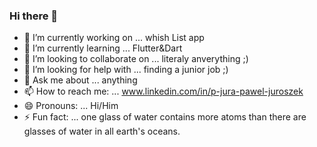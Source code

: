 ### Hi there 👋

- 🔭 I’m currently working on ... whish List app
- 🌱 I’m currently learning ... Flutter&Dart
- 👯 I’m looking to collaborate on ... literaly anverything ;)
- 🤔 I’m looking for help with ... finding a junior job ;)
- 💬 Ask me about ... anything
- 📫 How to reach me: ... www.linkedin.com/in/p-jura-pawel-juroszek
- 😄 Pronouns: ... Hi/Him
- ⚡ Fun fact: ... one glass of water contains more atoms than there are glasses of water in all earth's oceans.

